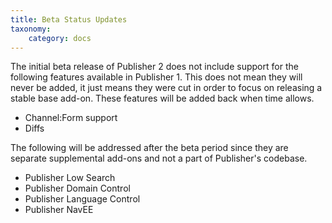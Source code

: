 ```yaml
---
title: Beta Status Updates
taxonomy:
    category: docs
---
```


The initial beta release of Publisher 2 does not include support for the following features available in Publisher 1. This does not mean they will never be added, it just means they were cut in order to focus on releasing a stable base add-on. These features will be added back when time allows.

- Channel:Form support
- Diffs

The following will be addressed after the beta period since they are separate supplemental add-ons and not a part of Publisher's codebase.

- Publisher Low Search
- Publisher Domain Control
- Publisher Language Control
- Publisher NavEE